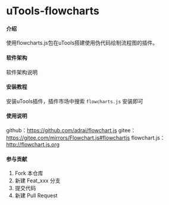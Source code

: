 # uTools-flowcharts

#### 介绍
使用flowcharts.js包在uTools搭建使用伪代码绘制流程图的插件。

#### 软件架构
软件架构说明


#### 安装教程

安装uTools插件，插件市场中搜索 `flowcharts.js` 安装即可

#### 使用说明
github：https://github.com/adrai/flowchart.js
gitee：https://gitee.com/mirrors/Flowchart.js#flowchartjs
flowchart.js：http://flowchart.js.org

#### 参与贡献

1.  Fork 本仓库
2.  新建 Feat_xxx 分支
3.  提交代码
4.  新建 Pull Request


